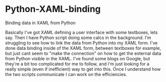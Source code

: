# Python-XAML-binding
Binding data in XAML from Python

Basically I've got XAML defining a user interface with some textboxes, lets say. Then I have Python script doing some calcs in the background. I'm struggling to see how to link the data from Python into my XAML form. I've done data binding inside of the XAML form, between textboxes for example, but just cant seem to "make the connection" on how to get the external data from Python visible in the XAML. I've found some blogs on Google, but they're a bit too complicated for me to follow, and I'm just looking for a really simple (even if inefficient) way to get into this. Once I understand how the two scripts communicate I can work on the efficiencies. 
